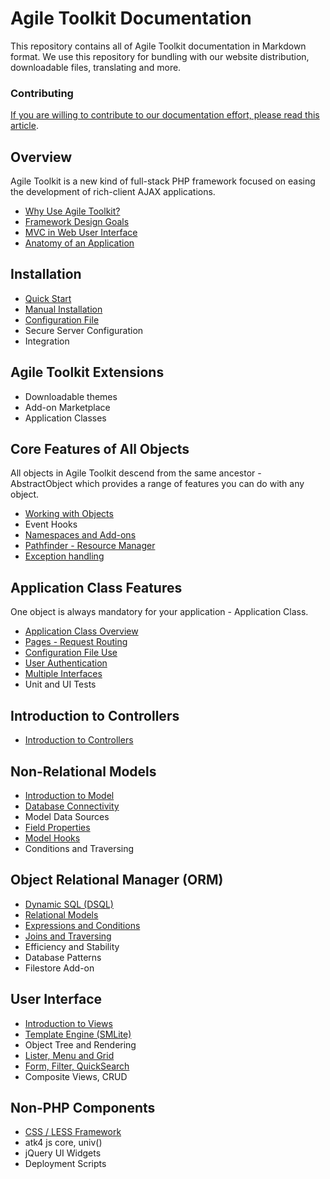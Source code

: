 Agile Toolkit Documentation
====

This repository contains all of Agile Toolkit documentation in Markdown format. We use this repository for bundling with our website distribution, downloadable files, translating and more. 

### Contributing
[If you are willing to contribute to our documentation effort, please read this article](contribute.md).

Overview
----
Agile Toolkit is a new kind of full-stack PHP framework focused on easing the development of rich-client AJAX applications.

 * [Why Use Agile Toolkit?](overview/why-use.md "Why Use Agile Toolkit?")
 * [Framework Design Goals](overview/design.md "Framework Design Goals")
 * [MVC in Web User Interface](overview/mvc.md "MVC in Web User Interface")
 * [Anatomy of an Application](overview/application.md "Anatomy of an Application")

Installation
----
 * [Quick Start](installation/quick-start.md "Quick Start")
 * [Manual Installation](installation/manual-installation.md "Manual Installation")
 * [Configuration File](installation/configuration-file.md "Configuration File")
 * Secure Server Configuration
 * Integration

Agile Toolkit Extensions
----
 * Downloadable themes
 * Add-on Marketplace
 * Application Classes
 
Core Features of All Objects
----
All objects in Agile Toolkit descend from the same ancestor - AbstractObject which provides a range of features you can do with any object.

 * [Working with Objects](core-features-of-all-objects/working-with-objects.md "Working with Objects")
 * Event Hooks
 * [Namespaces and Add-ons](core-features-of-all-objects/namespaces-and-addons.md "Namespaces and Add-ons")
 * [Pathfinder - Resource Manager](core-features-of-all-objects/pathfinder-resource-manager.md "Pathfinder - Resource Manager")
 * [Exception handling](core-features-of-all-objects/exception-handling.md "Exception handling")

Application Class Features
----
One object is always mandatory for your application - Application Class.

 * [Application Class Overview](application-class-features/api-classes.md "Application Class Overview")
 * [Pages - Request Routing](application-class-features/pages-request-routing.md "Pages - Request Routing")
 * [Configuration File Use](application-class-features/configuration.md "Configuration File Use")
 * [User Authentication](application-class-features/authentication.md "User Authentication")
 * [Multiple Interfaces](application-class-features/multiple-interfaces.md "Multiple Interfaces")
 * Unit and UI Tests

Introduction to Controllers
----
 * [Introduction to Controllers](introduction-to-controllers/introduction-to-controllers.md "Introduction to Controllers")

Non-Relational Models
----
 * [Introduction to Model](non-relational-models/introduction-to-model.md "Introduction to Model")
 * [Database Connectivity](non-relational-models/database-connectivity.md "Database Connectivity")
 * Model Data Sources
 * [Field Properties](non-relational-models/field-properties.md "Field Properties")
 * [Model Hooks](non-relational-models/model-hooks.md "Model Hooks")
 * Conditions and Traversing
 
Object Relational Manager (ORM)
----
 * [Dynamic SQL (DSQL)](object-relational-mapper/dsql.md "Dynamic SQL (DSQL)")
 * [Relational Models](object-relational-mapper/relational-models.md "Relational Models")
 * [Expressions and Conditions](object-relational-mapper/expressions-and-conditions.md "Expressions and Conditions")
 * [Joins and Traversing](object-relational-mapper/joins-and-traversing.md "Joins and Traversing")
 * Efficiency and Stability
 * Database Patterns
 * Filestore Add-on
 
User Interface
----
 * [Introduction to Views](user-interface/intro.md "Introduction to Views")
 * [Template Engine (SMLite)](user-interface/template-engine.md "Template Engine (SMLite)")
 * Object Tree and Rendering
 * [Lister, Menu and Grid](user-interface/lister-menu-and-grid.md "Lister, Menu and Grid")
 * [Form, Filter, QuickSearch](user-interface/form-filter-quicksearch.md "Form, Filter, QuickSearch")
 * Composite Views, CRUD
 
Non-PHP Components
----
 * [CSS / LESS Framework](non-php-components/css-less-framework.md "CSS / LESS Framework")
 * atk4 js core, univ()
 * jQuery UI Widgets
 * Deployment Scripts


